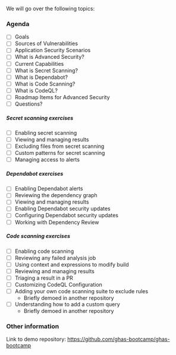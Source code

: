 We will go over the following topics:

### Agenda
- [ ] Goals
- [ ] Sources of Vulnerabilities
- [ ] Application Security Scenarios
- [ ] What is Advanced Security?
- [ ] Current Capabilities
- [ ] What is Secret Scanning?
- [ ] What is Dependabot?
- [ ] What is Code Scanning?
- [ ] What is CodeQL?
- [ ] Roadmap Items for Advanced Security
- [ ] Questions?

##### Secret scanning exercises
- [ ] Enabling secret scanning
- [ ] Viewing and managing results
- [ ] Excluding files from secret scanning
- [ ] Custom patterns for secret scanning
- [ ] Managing access to alerts

##### Dependabot exercises
- [ ] Enabling Dependabot alerts
- [ ] Reviewing the dependency graph
- [ ] Viewing and managing results
- [ ] Enabling Dependabot security updates
- [ ] Configuring Dependabot security updates
- [ ] Working with Dependency Review

##### Code scanning exercises
- [ ] Enabling code scanning
- [ ] Reviewing any failed analysis job
- [ ] Using context and expressions to modify build
- [ ] Reviewing and managing results
- [ ] Triaging a result in a PR
- [ ] Customizing CodeQL Configuration
- [ ] Adding your own code scanning suite to exclude rules
  - Briefly demoed in another repository 
- [ ] Understanding how to add a custom query
  - Briefly demoed in another repository 

### Other information
Link to demo repository: https://github.com/ghas-bootcamp/ghas-bootcamp

